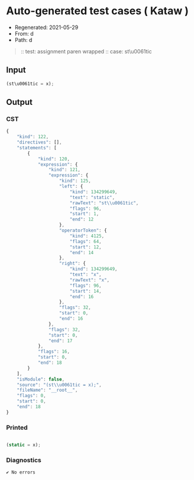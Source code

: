 # Auto-generated test cases ( Kataw )
- Regenerated: 2021-05-29
- From: d
- Path: d
> :: test: assignment paren wrapped
> :: case: st\u0061tic
## Input

`````js
(st\u0061tic = x);
`````
## Output

### CST

```javascript
{
    "kind": 122,
    "directives": [],
    "statements": [
        {
            "kind": 120,
            "expression": {
                "kind": 121,
                "expression": {
                    "kind": 125,
                    "left": {
                        "kind": 134299649,
                        "text": "static",
                        "rawText": "st\\u0061tic",
                        "flags": 96,
                        "start": 1,
                        "end": 12
                    },
                    "operatorToken": {
                        "kind": 4125,
                        "flags": 64,
                        "start": 12,
                        "end": 14
                    },
                    "right": {
                        "kind": 134299649,
                        "text": "x",
                        "rawText": "x",
                        "flags": 96,
                        "start": 14,
                        "end": 16
                    },
                    "flags": 32,
                    "start": 0,
                    "end": 16
                },
                "flags": 32,
                "start": 0,
                "end": 17
            },
            "flags": 16,
            "start": 0,
            "end": 18
        }
    ],
    "isModule": false,
    "source": "(st\\u0061tic = x);",
    "fileName": "__root__",
    "flags": 0,
    "start": 0,
    "end": 18
}
```

### Printed

```javascript

(static = x);
```

### Diagnostics

```javascript
✔ No errors
```

